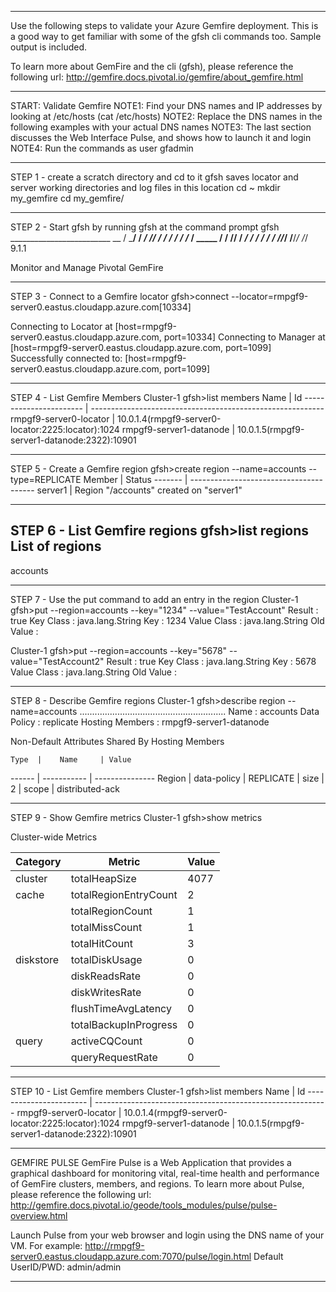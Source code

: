 ******************************************************************************************************
Use the following steps to validate your Azure Gemfire deployment.  This is a good way to get
familiar with some of the gfsh cli commands too.  Sample output is included.

To learn more about GemFire and the cli (gfsh), please reference the following url:
   http://gemfire.docs.pivotal.io/gemfire/about_gemfire.html
******************************************************************************************************
START: Validate Gemfire 
   NOTE1: Find your DNS names and IP addresses by looking at /etc/hosts (cat /etc/hosts)
   NOTE2: Replace the DNS names in the following examples with your actual DNS names
   NOTE3: The last section discusses the Web Interface Pulse, and shows how to launch it and login
   NOTE4: Run the commands as user gfadmin
******************************************************************************************************
STEP 1 - create a scratch directory and cd to it
gfsh saves locator and server working directories and log files in this location
   cd ~
   mkdir my_gemfire
   cd my_gemfire/
******************************************************************************************************
STEP 2 - Start gfsh by running gfsh at the command prompt
   gfsh
    _________________________     __
   / _____/ ______/ ______/ /____/ /
  / /  __/ /___  /_____  / _____  /
 / /__/ / ____/  _____/ / /    / /
/______/_/      /______/_/    /_/    9.1.1

Monitor and Manage Pivotal GemFire
******************************************************************************************************
STEP 3 - Connect to a Gemfire locator
   gfsh>connect --locator=rmpgf9-server0.eastus.cloudapp.azure.com[10334]
   
   Connecting to Locator at [host=rmpgf9-server0.eastus.cloudapp.azure.com, port=10334]
   Connecting to Manager at [host=rmpgf9-server0.eastus.cloudapp.azure.com, port=1099]
   Successfully connected to: [host=rmpgf9-server0.eastus.cloudapp.azure.com, port=1099]
******************************************************************************************************
STEP 4 - List Gemfire Members
   Cluster-1 gfsh>list members
            Name           | Id
   ----------------------- | ----------------------------------------------------------
   rmpgf9-server0-locator  | 10.0.1.4(rmpgf9-server0-locator:2225:locator)<ec><v0>:1024
   rmpgf9-server1-datanode | 10.0.1.5(rmpgf9-server1-datanode:2322)<v3>:10901
******************************************************************************************************
STEP 5 - Create a Gemfire region
   gfsh>create region --name=accounts --type=REPLICATE
   Member  | Status
   ------- | ---------------------------------------
   server1 | Region "/accounts" created on "server1"
******************************************************************************************************
STEP 6 - List Gemfire regions
   gfsh>list regions
   List of regions
   ---------------
   accounts
******************************************************************************************************
STEP 7 - Use the put command to add an entry in the region
   Cluster-1 gfsh>put --region=accounts --key="1234" --value="TestAccount"
   Result      : true
   Key Class   : java.lang.String
   Key         : 1234
   Value Class : java.lang.String
   Old Value   : <NULL>

   Cluster-1 gfsh>put --region=accounts --key="5678" --value="TestAccount2"
   Result      : true
   Key Class   : java.lang.String
   Key         : 5678
   Value Class : java.lang.String
   Old Value   : <NULL>
******************************************************************************************************
STEP 8 - Describe Gemfire regions
   Cluster-1 gfsh>describe region --name=accounts
   ..........................................................
   Name            : accounts
   Data Policy     : replicate
   Hosting Members : rmpgf9-server1-datanode

   Non-Default Attributes Shared By Hosting Members
   
    Type  |    Name     | Value
   ------ | ----------- | ---------------
   Region | data-policy | REPLICATE
          | size        | 2
          | scope       | distributed-ack
******************************************************************************************************
STEP 9 - Show Gemfire metrics
   Cluster-1 gfsh>show metrics
   
   Cluster-wide Metrics  
   
   Category  |        Metric         | Value
   --------- | --------------------- | -----
   cluster   | totalHeapSize         | 4077
   cache     | totalRegionEntryCount | 2
             | totalRegionCount      | 1
             | totalMissCount        | 1
             | totalHitCount         | 3
   diskstore | totalDiskUsage        | 0
             | diskReadsRate         | 0 
             | diskWritesRate        | 0
             | flushTimeAvgLatency   | 0
             | totalBackupInProgress | 0
   query     | activeCQCount         | 0
             | queryRequestRate      | 0
******************************************************************************************************
STEP 10 - List Gemfire members
   Cluster-1 gfsh>list members
            Name           | Id
   ----------------------- | ----------------------------------------------------------
   rmpgf9-server0-locator  | 10.0.1.4(rmpgf9-server0-locator:2225:locator)<ec><v0>:1024
   rmpgf9-server1-datanode | 10.0.1.5(rmpgf9-server1-datanode:2322)<v3>:10901
******************************************************************************************************
GEMFIRE PULSE
   GemFire Pulse is a Web Application that provides a graphical dashboard for monitoring vital, 
   real-time health and performance of GemFire clusters, members, and regions.  To learn more about 
   Pulse, please reference the following url:
      http://gemfire.docs.pivotal.io/geode/tools_modules/pulse/pulse-overview.html

   Launch Pulse from your web browser and login using the DNS name of your VM. For example:
      http://rmpgf9-server0.eastus.cloudapp.azure.com:7070/pulse/login.html
      Default UserID/PWD: admin/admin
******************************************************************************************************
